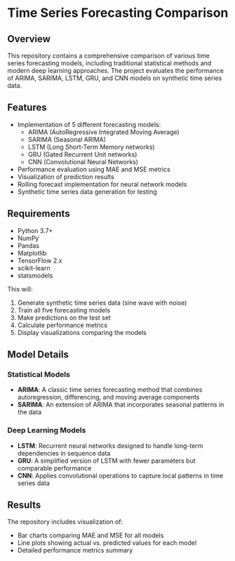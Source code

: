 # Time Series Forecasting Comparison

## Overview
This repository contains a comprehensive comparison of various time series forecasting models, including traditional statistical methods and modern deep learning approaches. The project evaluates the performance of ARIMA, SARIMA, LSTM, GRU, and CNN models on synthetic time series data.

## Features
- Implementation of 5 different forecasting models:
  - ARIMA (AutoRegressive Integrated Moving Average)
  - SARIMA (Seasonal ARIMA)
  - LSTM (Long Short-Term Memory networks)
  - GRU (Gated Recurrent Unit networks)
  - CNN (Convolutional Neural Networks)
- Performance evaluation using MAE and MSE metrics
- Visualization of prediction results
- Rolling forecast implementation for neural network models
- Synthetic time series data generation for testing

## Requirements
- Python 3.7+
- NumPy
- Pandas
- Matplotlib
- TensorFlow 2.x
- scikit-learn
- statsmodels

This will:
1. Generate synthetic time series data (sine wave with noise)
2. Train all five forecasting models
3. Make predictions on the test set
4. Calculate performance metrics
5. Display visualizations comparing the models

## Model Details

### Statistical Models
- **ARIMA**: A classic time series forecasting method that combines autoregression, differencing, and moving average components
- **SARIMA**: An extension of ARIMA that incorporates seasonal patterns in the data

### Deep Learning Models
- **LSTM**: Recurrent neural networks designed to handle long-term dependencies in sequence data
- **GRU**: A simplified version of LSTM with fewer parameters but comparable performance
- **CNN**: Applies convolutional operations to capture local patterns in time series data

## Results
The repository includes visualization of:
- Bar charts comparing MAE and MSE for all models
- Line plots showing actual vs. predicted values for each model
- Detailed performance metrics summary

